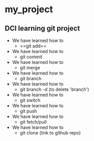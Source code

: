 # my_project
## DCI learning git project
- We have learned how to
  - ==git add==
- We have learned how to
  - git commit
- We have learned how to
  - git merge
- We have learned how to
  - git branch  
- We have learned how to 
  - git branch -d (to delete 'branch')
- We have learned how to
  - git switch
- We have learned how to
  - git push
- We have learned how to
  - git fetch/pull
- We have learned how to 
  - git clone (link to github repo)
